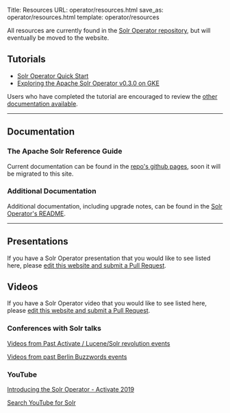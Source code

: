 Title: Resources
URL: operator/resources.html
save_as: operator/resources.html
template: operator/resources

All resources are currently found in the [Solr Operator repository](https://github.com/apache/solr-operator), but will eventually be moved to the website.

## Tutorials ##

* [Solr Operator Quick Start](https://apache.github.io/solr-operator/docs/local_tutorial)
* [Exploring the Apache Solr Operator v0.3.0 on GKE]({filename}/pages/operator/explore-v030-gke.md)

Users who have completed the tutorial are encouraged to review the [other documentation available](#documentation).

***

## Documentation ##

<h3 class="offset" id="the-apache-solr-reference-guide">The Apache Solr Reference Guide</h3>

Current documentation can be found in the [repo's github pages](https://apache.github.io/solr-operator/docs), soon it will be migrated to this site.

<h3 class="offset" id="additional-documentation">Additional Documentation</h3>

Additional documentation, including upgrade notes, can be found in the [Solr Operator's README](https://github.com/apache/solr-operator#solr-operator).

***

## Presentations ##

If you have a Solr Operator presentation that you would like to see listed here, please [edit this website and submit a Pull Request](/editing-website.html).

## Videos ##

If you have a Solr Operator video that you would like to see listed here, please [edit this website and submit a Pull Request](/editing-website.html).

<!-- TODO: WOULD BE NICE TO HAVE A SLIDER OR RANDOMLY PICKED VIDEO HERE -->

<h3 class="offset" id="youtube">Conferences with Solr talks</h3>

[Videos from Past Activate / Lucene/Solr revolution events](https://www.activate-conf.com/more-events)

[Videos from past Berlin Buzzwords events](https://www.youtube.com/c/PlainSchwarzUG/playlists?view=50&sort=dd&shelf_id=1)

<h3 class="offset" id="youtube">YouTube</h3>

[Introducing the Solr Operator - Activate 2019](https://www.youtube.com/watch?v=MD6NXTrA3xo&t=719s)

[Search YouTube for Solr](https://www.youtube.com/results?search_query=solr+operator)

